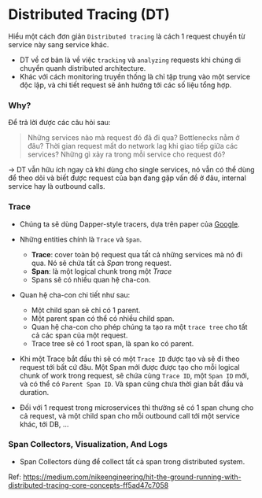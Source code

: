 # Distributed Tracing (DT)

Hiểu một cách đơn giản `Distributed tracing` là cách 1 request chuyển từ service này sang service khác.

- DT về cơ bản là về việc `tracking` và `analyzing` requests khi chúng di chuyển quanh distributed architecture.
- Khác với cách monitoring truyền thống là chỉ tập trung vào một service độc lập, và chi tiết request sẽ ảnh hưởng tới các số liệu tổng hợp.

### Why?
Để trả lời được các câu hỏi sau:
> Những services nào mà request đó đã đi qua?
> Bottlenecks nằm ở đâu?
> Thời gian request mất do network lag khi giao tiếp giữa các services?
> Những gì xảy ra trong mỗi service cho request đó?

-> DT vẫn hữu ích ngay cả khi dùng cho single services, nó vẫn có thể dùng để theo dõi và biết được request của bạn đang gặp vấn đề ở đâu, internal service hay là outbound calls.

### Trace
- Chúng ta sẽ dùng Dapper-style tracers, dựa trên paper của [Google](https://research.google.com/pubs/pub36356.html).
- Những entities chính là `Trace` và `Span`.
	- **Trace**: cover toàn bộ request qua tất cả những services mà nó đi qua. Nó sẽ chứa tất cả *Span* trong request.
	- **Span**: là một logical chunk trong một *Trace*
	- Spans sẽ có nhiều quan hệ cha-con.

- Quan hệ cha-con chi tiết như sau:
	- Một child span sẽ chỉ có 1 parent.
	- Một parent span có thể có nhiều child span.
	- Quan hệ cha-con cho phép chúng ta tạo ra một `trace tree` cho tất cả các span của một request.
	- Trace tree sẽ có 1 root span, là span ko có parent.

- Khi một Trace bắt đầu thì sẽ có một `Trace ID` được tạo và sẽ đi theo request tới bất cứ đâu. Một Span mới được được tạo cho mỗi logical chunk of work trong request, sẽ chứa cùng `Trace ID`, một `Span ID` mới, và có thể có `Parent Span ID`. Và span cũng chưa thời gian bắt đầu và duration.

- Đối với 1 request trong microservices thì thường sẽ có 1 span chung cho cả request, và một child span cho mỗi outbound call tới một service khác, tới DB, ... 

### Span Collectors, Visualization, And Logs
- Span Collectors dùng để collect tất cả span trong distributed system.

Ref: https://medium.com/nikeengineering/hit-the-ground-running-with-distributed-tracing-core-concepts-ff5ad47c7058


